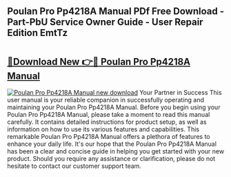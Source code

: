 ## Poulan Pro Pp4218A Manual PDf Free Download - Part-PbU Service Owner Guide - User Repair Edition EmtTz

# <h2><a href="http://bc43023.oget.top/?id=Poulan+Pro+Pp4218A+Manual">🔗Download New 👉🔴 Poulan Pro Pp4218A Manual</a></h2>

[![Poulan Pro Pp4218A Manual new download](https://i.imgur.com/5g1atiW.png)](http://bc43023.oget.top/?id=Poulan+Pro+Pp4218A+Manual)
Your Partner in Success This user manual is your reliable companion in successfully operating and maintaining your Poulan Pro Pp4218A Manual. Before you begin using your Poulan Pro Pp4218A Manual, please take a moment to read this manual carefully. It contains detailed instructions for product setup, as well as information on how to use its various features and capabilities. This remarkable Poulan Pro Pp4218A Manual offers a plethora of features to enhance your daily life. It's our hope that the Poulan Pro Pp4218A Manual has been a clear and concise guide in helping you get started with your new product. Should you require any assistance or clarification, please do not hesitate to contact our customer support team.
